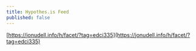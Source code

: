 ```yaml
---
title: Hypothes.is Feed
published: false
---
```


[https://jonudell.info/h/facet/?tag=edci335](https://jonudell.info/h/facet/?tag=edci335)
